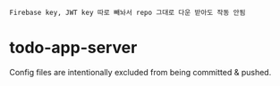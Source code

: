 ```
Firebase key, JWT key 따로 빼놔서 repo 그대로 다운 받아도 작동 안됨
```

# todo-app-server

Config files are intentionally excluded from being committed & pushed.
